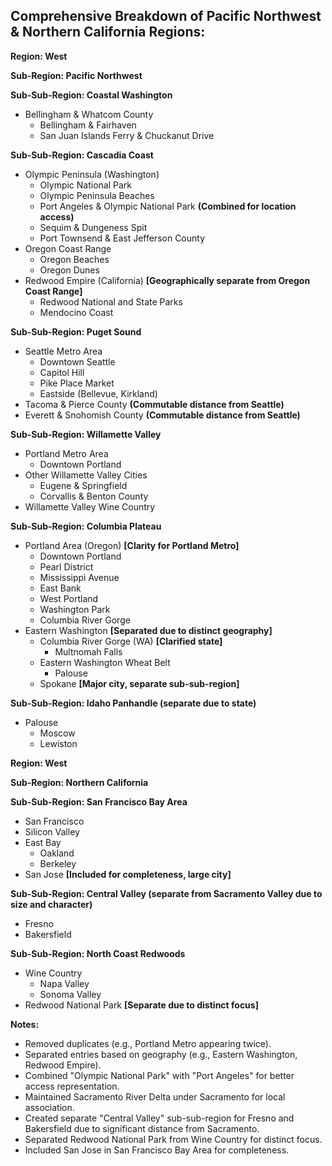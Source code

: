 ## Comprehensive Breakdown of Pacific Northwest & Northern California Regions:

**Region: West**

**Sub-Region: Pacific Northwest**

**Sub-Sub-Region: Coastal Washington**

- Bellingham & Whatcom County
  - Bellingham & Fairhaven
  - San Juan Islands Ferry & Chuckanut Drive

**Sub-Sub-Region: Cascadia Coast**

- Olympic Peninsula (Washington)
  - Olympic National Park
  - Olympic Peninsula Beaches
  - Port Angeles & Olympic National Park **(Combined for location access)**
  - Sequim & Dungeness Spit
  - Port Townsend & East Jefferson County
- Oregon Coast Range
  - Oregon Beaches
  - Oregon Dunes
- Redwood Empire (California) **[Geographically separate from Oregon Coast Range]**
  - Redwood National and State Parks
  - Mendocino Coast

**Sub-Sub-Region: Puget Sound**

- Seattle Metro Area
  - Downtown Seattle
  - Capitol Hill
  - Pike Place Market
  - Eastside (Bellevue, Kirkland)
- Tacoma & Pierce County **(Commutable distance from Seattle)**
- Everett & Snohomish County **(Commutable distance from Seattle)**

**Sub-Sub-Region: Willamette Valley**

- Portland Metro Area
  - Downtown Portland
- Other Willamette Valley Cities
  - Eugene & Springfield
  - Corvallis & Benton County
- Willamette Valley Wine Country

**Sub-Sub-Region: Columbia Plateau**

- Portland Area (Oregon) **[Clarity for Portland Metro]**
  - Downtown Portland
  - Pearl District
  - Mississippi Avenue
  - East Bank
  - West Portland
  - Washington Park
  - Columbia River Gorge
- Eastern Washington **[Separated due to distinct geography]**
  - Columbia River Gorge (WA) **[Clarified state]**
    - Multnomah Falls
  - Eastern Washington Wheat Belt
    - Palouse
  - Spokane **[Major city, separate sub-sub-region]**

**Sub-Sub-Region: Idaho Panhandle (separate due to state)**

- Palouse
  - Moscow
  - Lewiston

**Region: West**

**Sub-Region: Northern California**

**Sub-Sub-Region: San Francisco Bay Area**

- San Francisco
- Silicon Valley
- East Bay
  - Oakland
  - Berkeley
- San Jose **[Included for completeness, large city]**

**Sub-Sub-Region: Central Valley (separate from Sacramento Valley due to size and character)**

- Fresno
- Bakersfield

**Sub-Sub-Region: North Coast Redwoods**

- Wine Country
  - Napa Valley
  - Sonoma Valley
- Redwood National Park **[Separate due to distinct focus]**

**Notes:**

- Removed duplicates (e.g., Portland Metro appearing twice).
- Separated entries based on geography (e.g., Eastern Washington, Redwood Empire).
- Combined "Olympic National Park" with "Port Angeles" for better access representation.
- Maintained Sacramento River Delta under Sacramento for local association.
- Created separate "Central Valley" sub-sub-region for Fresno and Bakersfield due to significant distance from Sacramento.
- Separated Redwood National Park from Wine Country for distinct focus.
- Included San Jose in San Francisco Bay Area for completeness.
